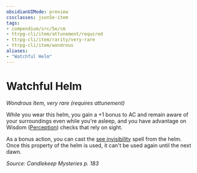 ```yaml
---
obsidianUIMode: preview
cssclasses: json5e-item
tags:
- compendium/src/5e/cm
- ttrpg-cli/item/attunement/required
- ttrpg-cli/item/rarity/very-rare
- ttrpg-cli/item/wondrous
aliases: 
- "Watchful Helm"
---
```

# Watchful Helm
*Wondrous Item, very rare (requires attunement)*  


While you wear this helm, you gain a +1 bonus to AC and remain aware of your surroundings even while you're asleep, and you have advantage on Wisdom ([Perception](/3-Mechanics/CLI/rules/skills.md#Perception)) checks that rely on sight.

As a bonus action, you can cast the [see invisibility](/3-Mechanics/CLI/spells/see-invisibility.md) spell from the helm. Once this property of the helm is used, it can't be used again until the next dawn.

*Source: Candlekeep Mysteries p. 183*